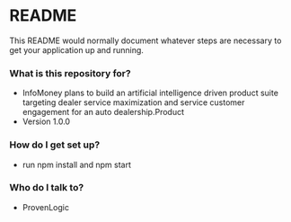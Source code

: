 # README #

This README would normally document whatever steps are necessary to get your application up and running.

### What is this repository for? ###

* InfoMoney plans to build an artificial intelligence driven product suite targeting dealer service maximization and service customer engagement for an auto dealership.Product
* Version 1.0.0

### How do I get set up? ###

* run npm install and npm start

### Who do I talk to? ###

* ProvenLogic